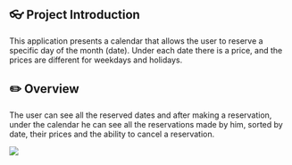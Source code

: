 ## :eyeglasses: Project Introduction

This application presents a calendar that allows the user to reserve a specific day of the month (date). Under each date there is a price, and the prices are different for weekdays and holidays.

## :pencil2: Overview

The user can see all the reserved dates and after making a reservation, under the calendar he can see all the reservations made by him, sorted by date, their prices and the ability to cancel a reservation.

![](https://i.ibb.co/Vm4dsMf/2021-02-03-234114.png)